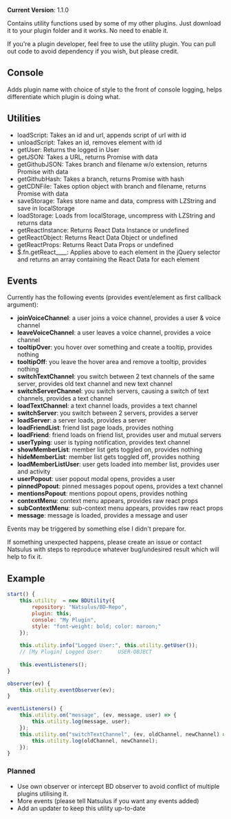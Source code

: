 **Current Version**: 1.1.0

Contains utility functions used by some of my other plugins. Just download it to your plugin folder and it works. No need to enable it.

If you're a plugin developer, feel free to use the utility plugin. You can pull out code to avoid dependency if you wish, but please credit.

## Console

Adds plugin name with choice of style to the front of console logging, helps differentiate which plugin is doing what.

## Utilities

- loadScript: Takes an id and url, appends script of url with id
- unloadScript: Takes an id, removes element with id
- getUser: Returns the logged in User
- getJSON: Takes a URL, returns Promise with data
- getGithubJSON: Takes branch and filename w/o extension, returns Promise with data
- getGithubHash: Takes a branch, returns Promise with hash
- getCDNFile: Takes option object with branch and filename, returns Promise with data
- saveStorage: Takes store name and data, compress with LZString and save in localStorage
- loadStorage: Loads from localStorage, uncompress with LZString and returns data
- getReactInstance: Returns React Data Instance or undefined
- getReactObject: Returns React Data Object or undefined
- getReactProps: Returns React Data Props or undefined
- $.fn.getReact____: Applies above to each element in the jQuery selector and returns an array containing the React Data for each element

## Events

Currently has the following events (provides event/element as first callback argument):

- **joinVoiceChannel**: a user joins a voice channel, provides a user & voice channel
- **leaveVoiceChannel**:  a user leaves a voice channel, provides a voice channel
- **tooltipOver**: you hover over something and create a tooltip, provides nothing
- **tooltipOff**: you leave the hover area and remove a tooltip, provides nothing
- **switchTextChannel**: you switch between 2 text channels of the same server, provides old text channel and new text channel
- **switchServerChannel**: you switch servers, causing a switch of text channels, provides a text channel
- **loadTextChannel**: a text channel loads, provides a text channel
- **switchServer**: you switch between 2 servers, provides a server
- **loadServer**: a server loads, provides a server
- **loadFriendList**: friend list page loads, provides nothing
- **loadFriend**: friend loads on friend list, provides user and mutual servers
- **userTyping**: user is typing notification, provides text channel
- **showMemberList**: member list gets toggled on, provides nothing
- **hideMemberList**: member list gets toggled off, provides nothing
- **loadMemberListUser**: user gets loaded into member list, provides user and activity
- **userPopout**: user popout modal opens, provides a user
- **pinnedPopout**: pinned messages popout opens, provides a text channel
- **mentionsPopout**: mentions popout opens, provides nothing
- **contextMenu**: context menu appears, provides raw react props
- **subContextMenu**: sub-context menu appears, provides raw react props
- **message**: message is loaded, provides a message and user

Events may be triggered by something else I didn't prepare for.

If something unexpected happens, please create an issue or contact Natsulus with steps to reproduce whatever bug/undesired result which will help to fix it.

## Example

```js
start() {
    this.utility  = new BDUtility({
        repository: "Natsulus/BD-Repo",
        plugin: this,
        console: "My Plugin",
        style: "font-weight: bold; color: maroon;"
    });
    
    this.utility.info("Logged User:", this.utility.getUser());
    // [My Plugin] Logged User:     USER-OBJECT
    
    this.eventListeners();
}

observer(ev) {
    this.utility.eventObserver(ev);
}

eventListeners() {
    this.utility.on("message", (ev, message, user) => {
        this.utility.log(message, user);
    });
    this.utility.on("switchTextChannel", (ev, oldChannel, newChannel) => {
        this.utility.log(oldChannel, newChannel);
    });
}
```

### Planned

- Use own observer or intercept BD observer to avoid conflict of multiple plugins utilising it.
- More events (please tell Natsulus if you want any events added)
- Add an updater to keep this utility up-to-date